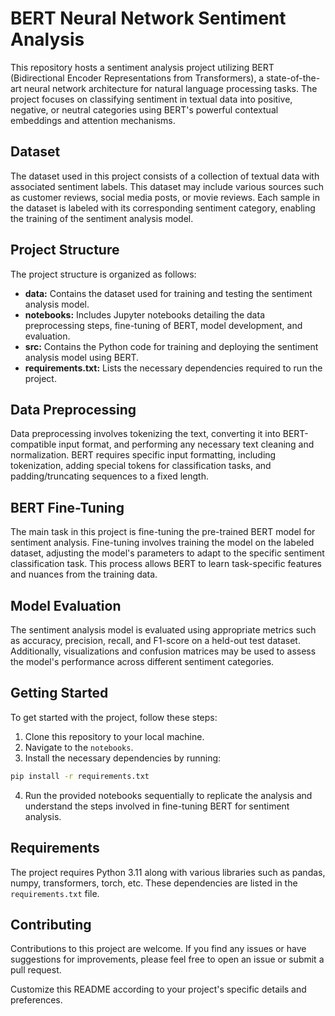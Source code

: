 # BERT Neural Network Sentiment Analysis

This repository hosts a sentiment analysis project utilizing BERT (Bidirectional Encoder Representations from Transformers), a state-of-the-art neural network architecture for natural language processing tasks. The project focuses on classifying sentiment in textual data into positive, negative, or neutral categories using BERT's powerful contextual embeddings and attention mechanisms.

## Dataset

The dataset used in this project consists of a collection of textual data with associated sentiment labels. This dataset may include various sources such as customer reviews, social media posts, or movie reviews. Each sample in the dataset is labeled with its corresponding sentiment category, enabling the training of the sentiment analysis model.

## Project Structure

The project structure is organized as follows:

- **data:** Contains the dataset used for training and testing the sentiment analysis model.
- **notebooks:** Includes Jupyter notebooks detailing the data preprocessing steps, fine-tuning of BERT, model development, and evaluation.
- **src:** Contains the Python code for training and deploying the sentiment analysis model using BERT.
- **requirements.txt:** Lists the necessary dependencies required to run the project.

## Data Preprocessing

Data preprocessing involves tokenizing the text, converting it into BERT-compatible input format, and performing any necessary text cleaning and normalization. BERT requires specific input formatting, including tokenization, adding special tokens for classification tasks, and padding/truncating sequences to a fixed length.

## BERT Fine-Tuning

The main task in this project is fine-tuning the pre-trained BERT model for sentiment analysis. Fine-tuning involves training the model on the labeled dataset, adjusting the model's parameters to adapt to the specific sentiment classification task. This process allows BERT to learn task-specific features and nuances from the training data.

## Model Evaluation

The sentiment analysis model is evaluated using appropriate metrics such as accuracy, precision, recall, and F1-score on a held-out test dataset. Additionally, visualizations and confusion matrices may be used to assess the model's performance across different sentiment categories.

## Getting Started

To get started with the project, follow these steps:

1. Clone this repository to your local machine.
2. Navigate to the `notebooks`.
3. Install the necessary dependencies by running:

```bash
pip install -r requirements.txt
```

4. Run the provided notebooks sequentially to replicate the analysis and understand the steps involved in fine-tuning BERT for sentiment analysis.

## Requirements

The project requires Python 3.11 along with various libraries such as pandas, numpy, transformers, torch, etc. These dependencies are listed in the `requirements.txt` file.

## Contributing

Contributions to this project are welcome. If you find any issues or have suggestions for improvements, please feel free to open an issue or submit a pull request.


Customize this README according to your project's specific details and preferences.
